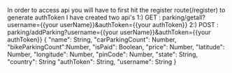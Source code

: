 In order to access api you will have to first hit the register route(/register) to generate authToken
I have created two api's
1:) GET : parking/getall?username={{your userName}}&authToken={{your authToken}}
2:) POST : parking/addParking?username={{your userName}}&authToken={{your authToken}}
 {
    "name":	String,
    "carParkingCount": Number,
    "bikeParkingCount":Number,
    "isPaid":         Boolean,
    "price":         Number,
    "latitude":       Number,
    "longitude":      Number,
    "pinCode":        Number,
    "state":          String,
    "country":        String
    "authToken":      String,
    "username":       String
}